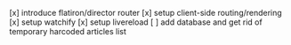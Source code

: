 [x] introduce flatiron/director router
[x] setup client-side routing/rendering
[x] setup watchify
[x] setup livereload
[ ] add database and get rid of temporary harcoded articles list

